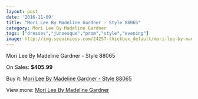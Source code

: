 ```yaml
---
layout: post
date: '2016-11-09'
title: "Mori Lee By Madeline Gardner - Style 88065"
category: Mori Lee By Madeline Gardner
tags: ["dresses","junoesque","prom","style","evening"]
image: http://img.sequinious.com/24257-thickbox_default/mori-lee-by-madeline-gardner-style-88065.jpg
---
```

Mori Lee By Madeline Gardner - Style 88065

On Sales: **$405.99**
<a href="https://www.sequinious.com/mori-lee-by-madeline-gardner/9107-mori-lee-by-madeline-gardner-style-88065.html"><amp-img layout="responsive" width="600" height="600" src="//img.sequinious.com/24257-thickbox_default/mori-lee-by-madeline-gardner-style-88065.jpg" alt="Mori Lee By Madeline Gardner - Style 88065 0" /></a>
<a href="https://www.sequinious.com/mori-lee-by-madeline-gardner/9107-mori-lee-by-madeline-gardner-style-88065.html"><amp-img layout="responsive" width="600" height="600" src="//img.sequinious.com/24260-thickbox_default/mori-lee-by-madeline-gardner-style-88065.jpg" alt="Mori Lee By Madeline Gardner - Style 88065 1" /></a>
<a href="https://www.sequinious.com/mori-lee-by-madeline-gardner/9107-mori-lee-by-madeline-gardner-style-88065.html"><amp-img layout="responsive" width="600" height="600" src="//img.sequinious.com/24259-thickbox_default/mori-lee-by-madeline-gardner-style-88065.jpg" alt="Mori Lee By Madeline Gardner - Style 88065 2" /></a>
<a href="https://www.sequinious.com/mori-lee-by-madeline-gardner/9107-mori-lee-by-madeline-gardner-style-88065.html"><amp-img layout="responsive" width="600" height="600" src="//img.sequinious.com/24258-thickbox_default/mori-lee-by-madeline-gardner-style-88065.jpg" alt="Mori Lee By Madeline Gardner - Style 88065 3" /></a>

Buy it: [Mori Lee By Madeline Gardner - Style 88065](https://www.sequinious.com/mori-lee-by-madeline-gardner/9107-mori-lee-by-madeline-gardner-style-88065.html "Mori Lee By Madeline Gardner - Style 88065")

View more: [Mori Lee By Madeline Gardner](https://www.sequinious.com/29-mori-lee-by-madeline-gardner "Mori Lee By Madeline Gardner")